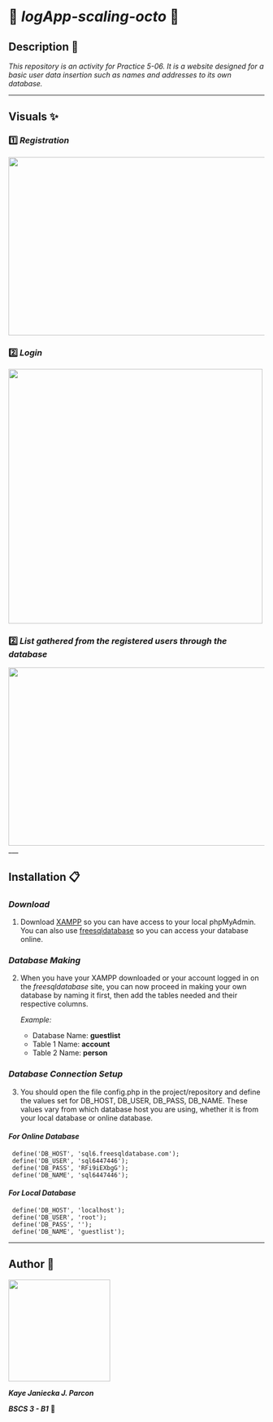# 📁 ___logApp-scaling-octo___ 📁

## __Description__ 📘
*This repository is an activity for Practice 5-06. 
It is a website designed for a basic user data insertion such as names and addresses to its own database.*

___

## __Visuals__ ✨
### 1️⃣ ***Registration*** 

<img src= "https://i.imgur.com/rbCcSpo.png" width="700" height="350" />

### 2️⃣ ***Login*** 

<img src= "https://i.imgur.com/QwTpjPf.png" width="500" height="500" />

### 2️⃣ ***List gathered from the registered users through the database*** 

<img src= "https://i.imgur.com/iYPDqdE.png" width="700" height="350" />
___

## __Installation__ 📋

### *Download*
1. Download [XAMPP](https://www.apachefriends.org/download.html "XAMPP download") so you can have access to your local phpMyAdmin. You can also use [freesqldatabase](https://www.freesqldatabase.com/) so you can access your database online.

### *Database Making*
2. When you have your XAMPP downloaded or your account logged in on the *freesqldatabase* site, you can now proceed in making your own database by naming it first, then add the tables needed and their respective columns.

    *Example:*
   * Database Name: **guestlist**
   * Table 1 Name: **account**
   * Table 2 Name: **person**

### *Database Connection Setup*
3. You should open the file config.php in the project/repository and define the values set for DB_HOST, DB_USER, DB_PASS, DB_NAME. These values vary from which database host you are using, whether it is from your local database or online database.

#### *For Online Database*
     define('DB_HOST', 'sql6.freesqldatabase.com');
     define('DB_USER', 'sql6447446');
     define('DB_PASS', 'RFi9iEXbgG');
     define('DB_NAME', 'sql6447446');

#### *For Local Database*
     define('DB_HOST', 'localhost');
     define('DB_USER', 'root');
     define('DB_PASS', '');
     define('DB_NAME', 'guestlist');

___

## __Author__ 📌

<img src= "https://i.imgur.com/q2vM6OJ.jpg" width="200" height="200" />

***Kaye Janiecka J. Parcon***

***BSCS 3 - B1*** 🎉

